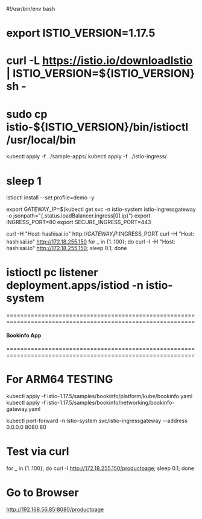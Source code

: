 #!/usr/bin/env bash

# export ISTIO_VERSION=1.17.5
# curl -L https://istio.io/downloadIstio | ISTIO_VERSION=${ISTIO_VERSION} sh -
# sudo cp istio-${ISTIO_VERSION}/bin/istioctl /usr/local/bin

kubectl apply -f ../sample-apps/
kubectl apply -f ../istio-ingress/

# sleep 1
istioctl install --set profile=demo -y

export GATEWAY_IP=$(kubectl get svc -n istio-system istio-ingressgateway -o jsonpath="{.status.loadBalancer.ingress[0].ip}")
export INGRESS_PORT=80
export SECURE_INGRESS_PORT=443

curl -H "Host: hashisai.io" http://$GATEWAY_IP:$INGRESS_PORT
curl -H "Host: hashisai.io" http://172.18.255.150
for _ in {1..100}; do curl -I -H "Host: hashisai.io" http://172.18.255.150; sleep 0.1; done

# istioctl pc listener deployment.apps/istiod -n istio-system

============================================================================================================
#### Bookinfo App
============================================================================================================
# For ARM64 TESTING
kubectl apply -f istio-1.17.5/samples/bookinfo/platform/kube/bookinfo.yaml
kubectl  apply -f istio-1.17.5/samples/bookinfo/networking/bookinfo-gateway.yaml

kubectl port-forward -n istio-system svc/istio-ingressgateway --address 0.0.0.0 8080:80

# Test via curl
for _ in {1..100}; do curl -I http://172.18.255.150/productpage; sleep 0.1; done

# Go to Browser
http://192.168.56.85:8080/productpage 

